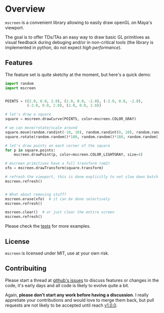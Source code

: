 # Overview
`mscreen` is a convenient library allowing to easily draw openGL on Maya's
viewport.

The goal is to offer TDs/TAs an easy way to draw basic GL primitives as visual
feedback during debuging and/or in non-critical tools (the library is
implemented in python, do not expect _high performance_).

## Features
The feature set is quite sketchy at the moment, but here's a quick demo:

```python
import random
import mscreen


POINTS = ((2.0, 0.0, 2.0), (2.0, 0.0, -2.0), (-2.0, 0.0, -2.0),
          (-2.0, 0.0, 2.0), (2.0, 0.0, 2.0))

# let's draw a square
square = mscreen.drawCurve(POINTS, color=mscreen.COLOR_GRAY)

# we can move/rotate/scale around
square.move(random.randint(-10, 10), random.randint(0, 10), random.randint(-10, 10))
square.rotate(random.random()*180, random.random()*180, random.random()*180)

# let's draw points on each corner of the square
for p in square.points:
    mscreen.drawPoint(p, color=mscreen.COLOR_LIGHTGRAY, size=4)

# mscreen primitives have a full transform (om2)
xfo = mscreen.drawTransform(square.transform)

# refresh the viewport, this is done explicitly to not slow down batch drawing
mscreen.refresh()


# What about removing stuff?
mscreen.erase(xfo)  # it can be done selectively
mscreen.refresh()

mscreen.clear()  # or just clear the entire screen
mscreen.refresh()
```

Please check the [tests](https://github.com/csaez/mscreen/tree/master/tests) for
more examples.

## License
`mscreen` is licensed under MIT, use at your own risk.


## Contribuiting
Please start a thread at [github's
issues](https://github.com/csaez/mscreen/issues) to discuss features or changes
in the code, it's early days and all code is likely to evolve quite a bit.

Again, __please don't start any work before having a discussion__. I really
appretiate your contributions and would love to merge them back, but
pull requests are not likely to be accepted until reach
[v1.0.0](https://github.com/csaez/mscreen/milestones/v1.0.0).
